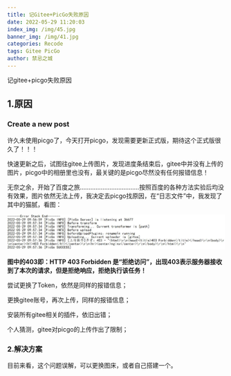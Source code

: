 ```yaml
---
title: 记Gitee+PicGo失败原因
date: 2022-05-29 11:20:03
index_img: /img/45.jpg
banner_img: /img/41.jpg
categories: Recode
tags: Gitee PicGo
author: 禁忌之城
---
```

记gitee+picgo失败原因

<!--more-->

## 1.原因

### Create a new post

许久未使用picgo了，今天打开picgo，发现需要更新正式版，期待这个正式版很久了！！！

快速更新之后，试图往gitee上传图片，发现进度条结束后，gitee中并没有上传的图片，picgo中的相册里也没有，最关键的是picgo尽然没有任何报错信息！

无奈之余，开始了百度之旅..................................按照百度的各种方法实验后均没有效果，图片依然无法上传，我决定去picgo找原因，在“日志文件”中，我发现了其中的猫腻，看图：

![](https://raw.githubusercontent.com/lamborcola/image/main/picgo%E6%8A%A5%E9%94%99%E4%BF%A1%E6%81%AF.jpg)

**图中的403即：HTTP 403 Forbidden 是“拒绝访问”，出现403表示服务器接收到了本次的请求，但是拒绝响应，拒绝执行该任务！**

尝试更换了Token，依然是同样的报错信息；

更换gitee账号，再次上传，同样的报错信息；

安装所有gitee相关的插件，依旧出错；

个人猜测，gitee对picgo的上传作出了限制；

### 2.解决方案

目前来看，这个问题误解，可以更换图床，或者自己搭建一个。
